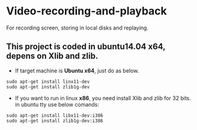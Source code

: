 # Video-recording-and-playback
For recording screen, storing in local disks and replaying.

This project is coded in ubuntu14.04 x64, depens on Xlib and zlib.
---

- If target machine is **Ubuntu x64**, just do as below.

```#shell
sudo apt-get install linx11-dev
sudo apt-get install zlib1g-dev
```

- If you want to run in linux **x86**, you need install Xlib and zlib for 32 bits.
in ubuntu tty use below comands:

```#shell
sudo apt-get install libx11-dev:i386
sudo apt-get install zlib1g-dev:i386
```


